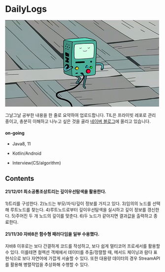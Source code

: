 # DailyLogs

![](비모.gif)

그날그날 공부한 내용을 한 줄로 요약하여 업로드합니다. TIL은 프라이빗 레포로 관리 중이고, 충분히 이해하고 나누고 싶은 것을 골라 [네이버 블로그](https://blog.naver.com/PostList.naver?blogId=pty115&from=postList&categoryNo=71)에 올리고 있습니다.

#### on-going

- Java8, 11

- Kotlin/Android

- Interview(CS/algorithm)

## Contents

#### 21/12/01 최소공통조상트리는 깊이우선탐색을 활용한다.

1)트리를 구성한다. 2)노드는 부모/자식/깊이 정보를 가지고 있다. 3)임의의 노드를 선택해 루트노드를 찾는다. 4)루트노드로부터 깊이우선탐색을 실시하고 깊이 정보를 갱신한다. 5)주어진 두 개 노드의 깊이를 맞춘다. 6)두 노드가 같아지면 결과값을 출력하고 종료한다. 

#### 21/11/30 자바8은 함수형 패러다임을 일부 수용했다.

자바8 이후로는 보다 간결하게 코드를 작성하고, 보다 쉽게 멀티코어 프로세서를 활용할 수 있다. 이를테면 컬렉션 객체에서 데이터를 추출/정렬할 때, 메서드 체이닝과 람다 표현식으로 보다 자연어에 가깝게 서술할 수 있다. 또한 대용량 데이터의 경우 StreamAPI를 활용해 병렬작업을 추상화해 수행할 수 있다.